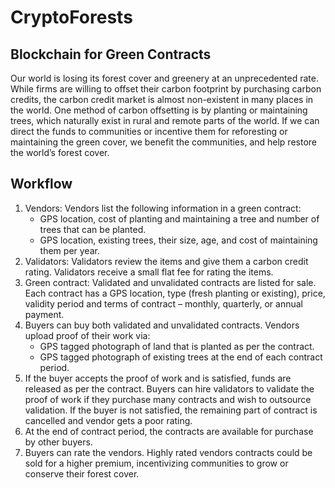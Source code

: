 # CryptoForests
## Blockchain for Green Contracts
Our world is losing its forest cover and greenery at an unprecedented rate. While firms are willing to offset their carbon footprint by purchasing carbon credits, the carbon credit market is almost non-existent in many places in the world. One method of carbon offsetting is by planting or maintaining trees, which naturally exist in rural and remote parts of the world. If we can direct the funds to communities or incentive them for reforesting or maintaining the green cover, we benefit the communities, and help restore the world’s forest cover. 
## Workflow
1.	Vendors: Vendors list the following information in a green contract:
    -	GPS location, cost of planting and maintaining a tree and number of trees that can be planted.
    -	GPS location, existing trees, their size, age, and cost of maintaining them per year.
2.	Validators: Validators review the items and give them a carbon credit rating. Validators receive a small flat fee for rating the items.
3.	Green contract: Validated and unvalidated contracts are listed for sale. Each contract has a GPS location, type (fresh planting or existing), price, validity period and terms of contract – monthly, quarterly, or annual payment. 
4.	Buyers can buy both validated and unvalidated contracts. Vendors upload proof of their work via:
    -	GPS tagged photograph of land that is planted as per the contract.
    -	GPS tagged photograph of existing trees at the end of each contract period. 
5.	If the buyer accepts the proof of work and is satisfied, funds are released as per the contract. Buyers can hire validators to validate the proof of work if they purchase many contracts and wish to outsource validation. If the buyer is not satisfied, the remaining part of contract is cancelled and vendor gets a poor rating.
6.	At the end of contract period, the contracts are available for purchase by other buyers.
7.	Buyers can rate the vendors. Highly rated vendors contracts could be sold for a higher premium, incentivizing communities to grow or conserve their forest cover.
